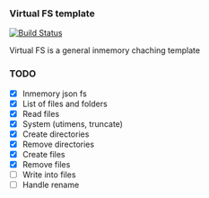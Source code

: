 ### Virtual FS template

[![Build Status](https://travis-ci.org/b37t1td/virtualfs-template.svg?branch=master)](https://travis-ci.org/b37t1td/virtualfs-template)


Virtual FS is a general inmemory chaching template


### TODO

  - [x] Inmemory json fs
  - [x] List of files and folders
  - [x] Read files
  - [x] System (utimens, truncate)
  - [x] Create directories
  - [x] Remove directories
  - [x] Create files
  - [x] Remove files
  - [ ] Write into files
  - [ ] Handle rename
